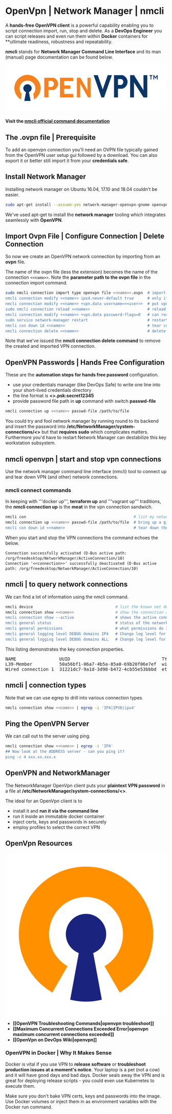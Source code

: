 
# OpenVpn | Network Manager | nmcli

A **hands-free OpenVPN client** is a powerful capability enabling you to script connection import, run, stop and delete. As a **DevOps Engineer** you can script releases and even run them within **Docker** containers for **ultimate readiness, robustness and repeatability.

**nmcli** stands for **Network Manager Command Line Interface** and its man (manual) page documentation can be found below.

![openvpn](/media/openvpn-logo-pan.png "openvpn connections logo")

#### Visit the [nmcli official command documentation](https://developer.gnome.org/NetworkManager/stable/nmcli.html)

## The .ovpn file | Prerequisite

To add an openvpn connection you'll need an OVPN file typically gained from the OpenVPN user setup gui followed by a download. You can also export it or better still import it from your **credentials safe**.

## Install Network Manager

Installing network manager on Ubuntu 16.04, 17.10 and 18.04 couldn't be easier.

```bash
sudo apt-get install --assume-yes network-manager-openvpn-gnome openvpn-systemd-resolved
```

We've used apt-get to install the **network manager** tooling which integrates seamlessly with **OpenVPN**.

## Import Ovpn File | Configure Connection | Delete Connection

So now we create an OpenVPN network connection by importing from an **ovpn** file.

The name of the ovpn file (less the extension) becomes the name of the connection `<<name>>`. Note the **parameter path to the ovpn file** in the connection import command.

```bash
sudo nmcli connection import type openvpn file <<name>>.ovpn  # import connection
nmcli connection modify <<name>> ipv4.never-default true      # only if necessary
nmcli connection modify <<name>> +vpn.data username=<<user>>  # put vpn username
sudo nmcli connection reload <<name>>                         # reload the config
nmcli connection modify <<name>> +vpn.data password-flags=0   # can read password
sudo service network-manager restart                          # restart manager
nmcli con down id <<name>>                                    # tear connection down
nmcli connection delete <<name>>                              # delete connection
```

Note that we've issued the **nmcli connection delete command** to remove the created and imported VPN connection.

## OpenVPN Passwords | Hands Free Configuration

These are the **automation steps for hands free password** configuration.

- use your credentials manager (like DevOps Safe) to write one line into your short-lived credentials directory
- the line format is **<<name>>.psk:secret12345**
- provide password file path in **up** command with switch **passwd-file**

```bash
nmcli connection up <<name>> passwd-file /path/to/file
```

You could try and fool network manager by running round to its backend and insert the password into **/etc/NetworkManager/system-connections/<<name>>** but that **requires sudo** which complicates matters. Furthermore you'd have to restart Network Manager can destabilize this key workstation subsystem.

## nmcli openvpn | start and stop vpn connections

Use the network manager command line interface (nmcli) tool to connect up and tear down VPN (and other) network connections.

### nmcli connect commands

In keeping with '''docker up''', **terraform up** and '''vagrant up''' traditions, the **nmcli connection up** is the **meat** in the vpn connection sandwich.

```bash
nmcli con                                               # list my network connections
nmcli connection up <<name>> passwd-file /path/to/file  # bring up a given connection
nmcli con down id <<name>>                              # tear down the connection
```

When you start and stop the VPN connections the command echoes the below.

```
Connection successfully activated (D-Bus active path: /org/freedesktop/NetworkManager/ActiveConnection/10)
Connection '<<connection>>' successfully deactivated (D-Bus active path: /org/freedesktop/NetworkManager/ActiveConnection/10)
```

## nmcli | to query network connections

We can find a lot of information using the nmcli command.

```bash
nmcli device                                    # list the known net devices
nmcli connection show <<name>>                  # show the connection attributes
nmcli connection show --active                  # shows the active connections
nmcli general status                            # status of the network manager
nmcli general permissions                       # what permissions do I have?
nmcli general logging level DEBUG domains IP4   # Change log level for IP4 domains
nmcli general logging level DEBUG domains ALL   # Change log level for all domains
```

This listing demonstrates the key connection properties.

<pre>
NAME                UUID                                  TYPE      DEVICE    
L39-Member          50a56bf1-06a7-4b5a-85a0-69b20f06e7ef  wifi      wlp4s0    
Wired connection 1  31221dc7-9a1d-3d98-b472-4cb55e53bbbd  ethernet  enp0s31f6 
</pre>

## nmcli | connection types

Note that we can use egrep to drill into various connection types.

```bash
nmcli connection show <<name>> | egrep -i 'IP4|IPV6|ipv4'
```

## Ping the OpenVPN Server

We can call out to the server using ping.

```bash
nmcli connection show <<name>> | egrep -i 'IP4'
## Now look at the ADDRESS server - can you ping it?
ping -c 4 xxx.xx.xxx.x
```


## OpenVPN and NetworkManager

The NetworkManager OpenVpn client puts your **plaintext VPN password** in a file at **/etc/NetworkManager/system-connections/<<name>>**.

The ideal for an OpenVpn client is to

- install it and **run it via the command line**
- run it inside an immutable docker container
- inject certs, keys and passwords in securely
- employ profiles to select the correct VPN


## OpenVpn Resources

<img id="left40" src="/media/openvpn-logo-square.png" title="OpenVPN, Network Manager and nmcli" />

- **[[OpenVPN Troubleshooting Commands|openvpn troubleshoot]]**
- **[[Maximum Concurrent Connections Exceeded Error|openvpn maximum concurrent connections exceeded]]**
- **[[OpenVpn on DevOps Wiki|openvpn]]**


### OpenVPN in Docker | Why It Makes Sense

Docker is vital if you use VPN to **release software** or **troubleshoot production issues at a moment's notice**. Your laptop is a pet (not a cow) and it will have good days and bad days. Docker seals away the VPN and is great for deploying release scripts - you could even use Kubernetes to execute them.

Make sure you don't bake VPN certs, keys and passwords into the image. Use Docker volumes or inject them in as environment variables with the Docker run command.

